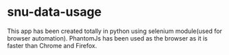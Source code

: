 # snu-data-usage
This app has been created totally in python using selenium module(used for browser automation).
PhantomJs has been used as the browser as it is faster than Chrome and Firefox.
